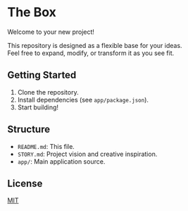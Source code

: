 # The Box

Welcome to your new project!

This repository is designed as a flexible base for your ideas.  
Feel free to expand, modify, or transform it as you see fit.

## Getting Started

1. Clone the repository.
2. Install dependencies (see `app/package.json`).
3. Start building!

## Structure

- `README.md`: This file.
- `STORY.md`: Project vision and creative inspiration.
- `app/`: Main application source.

## License

[MIT](LICENSE)